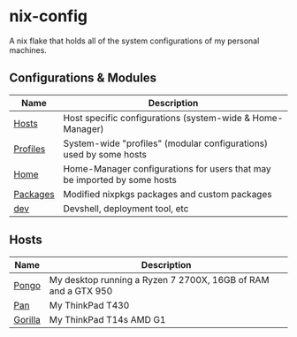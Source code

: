 # nix-config

A nix flake that holds all of the system configurations of my personal machines.

## Configurations & Modules

Name                    | Description
----------------------- | -----------
[Hosts](./hosts)	    | Host specific configurations (system-wide & Home-Manager)
[Profiles](./profiles)  | System-wide "profiles" (modular configurations) used by some hosts
[Home](./home)          | Home-Manager configurations for users that may be imported by some hosts
[Packages](./packages)  | Modified nixpkgs packages and custom packages
[dev](./dev)            | Devshell, deployment tool, etc

## Hosts

Name                                        | Description
------------------------------------------- | -----------
[Pongo](./hosts/pongo) 	                    | My desktop running a Ryzen 7 2700X, 16GB of RAM and a GTX 950 
[Pan](./hosts/pan)     	                    | My ThinkPad T430
[Gorilla](./hosts/gorilla)     	            | My ThinkPad T14s AMD G1

